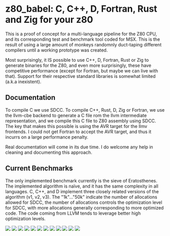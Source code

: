 # z80_babel: C, C++, D, Fortran, Rust and Zig for your z80

This is a proof of concept for a multi-language pipeline for the Z80 CPU, and its corresponding test and benchmark tool coded for MSX. This is the result of using a large amount of monkeys randomnly duct-taping different compilers until a working prototype was created.

Most surprisingly, it IS possible to use C++, D, Fortran, Rust or Zig to generate binaries for the Z80, and even more surprisingly, these have competitive performance (except for Fortran, but maybe we can live with that). Support for their respective standard libraries is somewhat limited (a.k.a inexistent).

## Documentation
To compile C we use SDCC. To compile C++, Rust, D, Zig or Fortran, we use the llvm-cbe backend to generate a C file rom the llvm intermediate representation, and we compile this C file to Z80 assembly using SDCC. The key that makes this possible is using the AVR target for the llmv frontends. I could not get Fortran to accept the AVR target, and thus it incurrs on a large performance penalty.

Real documentation will come in its due time. I do welcome any help in cleaning and documenting this approach. 


## Current Benchmarks
The only implemented benchmark currently is the sieve of Eratosthenes. The implemented algorithm is naïve, and it has the same complexity in all languages.
C, C++, and D implement three closely related versions of the algorithm (v1, v2, v3). The "1k"..."50k" indicate the number of allocations allowed for SDCC, the number of allocations controls the optimization level for SDCC, with more allocations generally corresponding to more optimized code. The code coming from LLVM tends to leverage better high optimization levels. 

![](img/1_50k_1.png)
![](img/2_1k_1.png)
![](img/3_50k_2.png)
![](img/4_1k_2.png)
![](img/5_C_v1.png)
![](img/6_C_v3.png)
![](img/7_C++_v1.png)
![](img/8_C++_v3.png)
![](img/9_D_v1.png)
![](img/10_D_v3.png)
![](img/11_RUST.png)
![](img/12_ZIG.png)
